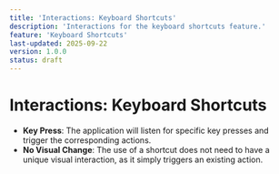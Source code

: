 ```yaml
---
title: 'Interactions: Keyboard Shortcuts'
description: 'Interactions for the keyboard shortcuts feature.'
feature: 'Keyboard Shortcuts'
last-updated: 2025-09-22
version: 1.0.0
status: draft
---
```


# Interactions: Keyboard Shortcuts

- **Key Press**: The application will listen for specific key presses and trigger the corresponding actions.
- **No Visual Change**: The use of a shortcut does not need to have a unique visual interaction, as it simply triggers an existing action.
